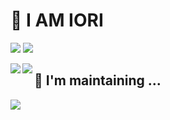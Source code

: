 # 📛 I AM IORI

[![](https://img.shields.io/badge/-Twitter-000?style=flat&logo=twitter)](https://twitter.com/iori_eth)
[![](https://img.shields.io/badge/-Zenn-000?style=flat&logo=zenn)](https://zenn.dev/ioridev)<a href="https://github.com/anuraghazra/github-readme-stats">
  
  


<a href="https://github.com/anuraghazra/github-readme-stats">
  <img align="left" src="https://github-readme-stats.vercel.app/api?username=ioridev&count_private=true&show_icons=true&theme=solarized-dark" />
</a>

  <img align="left" src="https://github-readme-stats.vercel.app/api/top-langs/?username=ioridev&layout=compact&theme=solarized-dark" />
</a>  
  
  
  
## 🔧 I'm maintaining ...

[![](https://github-readme-stats.vercel.app/api/pin?username=ioridev&theme=solarized-dark&repo=flutter_applovin_max)](https://github.com/ioridev/flutter_applovin_max)
